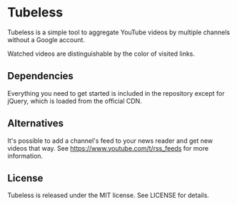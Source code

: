 # Tubeless

Tubeless is a simple tool to aggregate YouTube videos by multiple channels without a Google account.

Watched videos are distinguishable by the color of visited links.

## Dependencies

Everything you need to get started is included in the repository except for jQuery, which is loaded from the official CDN.

## Alternatives

It's possible to add a channel's feed to your news reader and get new videos that way. See https://www.youtube.com/t/rss_feeds for more information.

## License

Tubeless is released under the MIT license. See LICENSE for details.
